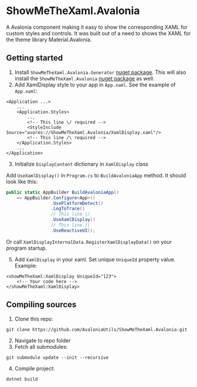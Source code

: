 # ShowMeTheXaml.Avalonia
A Avalonia component making it easy to show the corresponding XAML for custom styles and controls. 
It was built out of a need to shows the XAML for the theme library Material.Avalonia.

## Getting started
1. Install `ShowMeTheXaml.Avalonia.Generator` [nuget package](https://www.nuget.org/packages/ShowMeTheXaml.Avalonia.Generator/). This will also install the `ShowMeTheXaml.Avalonia` [nuget package](https://www.nuget.org/packages/ShowMeTheXaml.Avalonia/) as well.
2. Add XamlDisplay style to your app in `App.xaml`. See the example of `App.xaml`:
```xaml
<Application ...>
    ...
    <Application.Styles>
        ...
        <!-- This line \/ required -->
        <StyleInclude Source="avares://ShowMeTheXaml.Avalonia/XamlDisplay.xaml"/>
        <!-- This line /\ required -->
    </Application.Styles>
    ...
</Application>
```
3. Initialize `DisplayContent` dictionary in `XamlDisplay` class 

Add `UseXamlDisplay()` in `Program.cs` to `BuildAvaloniaApp` method.
It should look like this:
```c#
public static AppBuilder BuildAvaloniaApp()
    => AppBuilder.Configure<App>()
                 .UsePlatformDetect()
                 .LogToTrace()
                 // This line \/
                 .UseXamlDisplay()
                 // This line /\
                 .UseReactiveUI();
```

Or call `XamlDisplayInternalData.RegisterXamlDisplayData()` on your program startup.  

5. Add `XamlDisplay` in your xaml. Set unique `UniqueId` property value. Example:
```xaml
<showMeTheXaml:XamlDisplay UniqueId="123">
    <!-- Your code here -->
</showMeTheXaml:XamlDisplay>
```

## Compiling sources
1. Clone this repo:
```
git clone https://github.com/AvaloniaUtils/ShowMeTheXaml.Avalonia.git
```
2. Navigate to repo folder
3. Fetch all submodules:
```
git submodule update --init --recursive
```
4. Compile project:
```
dotnet build
```